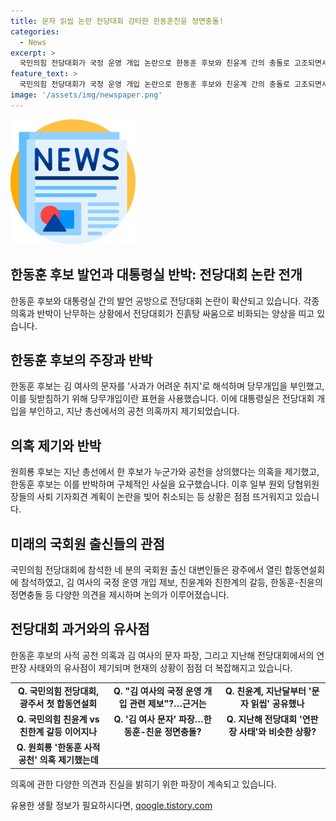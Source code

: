 ```yaml
---
title: 문자 읽씹 논란 전당대회 강타한 한동훈친윤 정면충돌!
categories:
  - News
excerpt: >
  국민의힘 전당대회가 국정 운영 개입 논란으로 한동훈 후보와 친윤계 간의 충돌로 고조되면서 진행 중인 상황입니다. 김 여사의 문자 논란과 함께, 전당대회에 사적 공천 의혹까지 불거지면서 국민의힘 내에서 갈등이 심화되고 있습니다. 
feature_text: >
  국민의힘 전당대회가 국정 운영 개입 논란으로 한동훈 후보와 친윤계 간의 충돌로 고조되면서 진행 중인 상황입니다. 김 여사의 문자 논란과 함께, 전당대회에 사적 공천 의혹까지 불거지면서 국민의힘 내에서 갈등이 심화되고 있습니다. 
image: '/assets/img/newspaper.png'
---
```


<p><img src="/assets/img/newspaper.png" alt="kimp 속보" /></p>

<h2 data-ke-size="size26">한동훈 후보 발언과 대통령실 반박: 전당대회 논란 전개</h2>

<p data-ke-size="size16">한동훈 후보와 대통령실 간의 발언 공방으로 전당대회 논란이 확산되고 있습니다. 각종 의혹과 반박이 난무하는 상황에서 전당대회가 진흙탕 싸움으로 비화되는 양상을 띠고 있습니다.</p>

<h2 data-ke-size="size24">한동훈 후보의 주장과 반박</h2>

<p data-ke-size="size16">한동훈 후보는 김 여사의 문자를 '사과가 어려운 취지'로 해석하며 당무개입을 부인했고, 이를 뒷받침하기 위해 당무개입이란 표현을 사용했습니다. 이에 대통령실은 전당대회 개입을 부인하고, 지난 총선에서의 공천 의혹까지 제기되었습니다.</p>

<h2 data-ke-size="size24">의혹 제기와 반박</h2>

<p data-ke-size="size16">원희룡 후보는 지난 총선에서 한 후보가 누군가와 공천을 상의했다는 의혹을 제기했고, 한동훈 후보는 이를 반박하며 구체적인 사실을 요구했습니다. 이후 일부 원외 당협위원장들의 사퇴 기자회견 계획이 논란을 빚어 취소되는 등 상황은 점점 뜨거워지고 있습니다.</p>

<h2 data-ke-size="size24">미래의 국회원 출신들의 관점</h2>

<p data-ke-size="size16">국민의힘 전당대회에 참석한 네 분의 국회원 출신 대변인들은 광주에서 열린 합동연설회에 참석하였고, 김 여사의 국정 운영 개입 제보, 친윤계와 친한계의 갈등, 한동훈-친윤의 정면충돌 등 다양한 의견을 제시하며 논의가 이루어졌습니다.</p>

<h2 data-ke-size="size24">전당대회 과거와의 유사점</h2>

<p data-ke-size="size16">한동훈 후보의 사적 공천 의혹과 김 여사의 문자 파장, 그리고 지난해 전당대회에서의 연판장 사태와의 유사점이 제기되며 현재의 상황이 점점 더 복잡해지고 있습니다.</p>

<table>
    <tr>
        <td style="text-align: center; height: 17px;"><b>Q. 국민의힘 전당대회, 광주서 첫 합동연설회</b></td>
        <td style="text-align: center; height: 17px;"><b>Q. "김 여사의 국정 운영 개입 관련 제보"?…근거는</b></td>
        <td style="text-align: center; height: 17px;"><b>Q. 친윤계, 지난달부터 '문자 읽씹' 공유했나</b></td>
    </tr>
    <tr>
        <td style="text-align: center; height: 17px;"><b>Q. 국민의힘 친윤계 vs 친한계 갈등 이어지나</b></td>
        <td style="text-align: center; height: 17px;"><b>Q. '김 여사 문자' 파장…한동훈-친윤 정면충돌?</b></td>
        <td style="text-align: center; height: 17px;"><b>Q. 지난해 전당대회 '연판장 사태'와 비슷한 상황?</b></td>
    </tr>
    <tr>
        <td style="text-align: center; height: 17px;"><b>Q. 원희룡 '한동훈 사적 공천' 의혹 제기했는데</b></td>
    </tr>
</table>

<p data-ke-size="size16">의혹에 관한 다양한 의견과 진실을 밝히기 위한 파장이 계속되고 있습니다.</p>
유용한 생활 정보가 필요하시다면, <a href="https://qoogle.tistory.com" rel="dofollow">qoogle.tistory.com</a>


